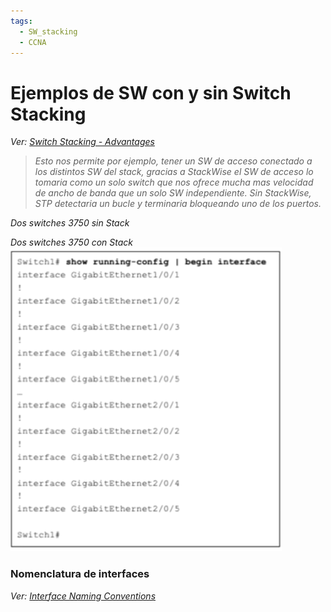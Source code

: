 ```yaml
---
tags:
  - SW_stacking
  - CCNA
---
```


# Ejemplos de SW con y sin Switch Stacking

_Ver: [Switch Stacking - Advantages](Switch%20Stacking%20-%20Advantages.md)_

> _Esto nos permite por ejemplo, tener un SW de acceso conectado a los distintos SW del stack, gracias a StackWise el SW de acceso lo tomaria como un solo switch que nos ofrece mucha mas velocidad de ancho de banda que un solo SW independiente. Sin StackWise, STP detectaria un bucle y terminaria bloqueando uno de los puertos._

_Dos switches 3750 sin Stack_

_Dos switches 3750 con Stack_
![](_anexos_/Screenshot%20from%202024-01-05%2007-14-42.png)

### Nomenclatura de interfaces
_Ver: [Interface Naming Conventions](Interface%20Naming%20Conventions.md)_

